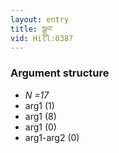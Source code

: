 ```yaml
---
layout: entry
title: སྒྲུབ་
vid: Hill:0387
---
```

### Argument structure
* _N =17_
* arg1 (1)
* arg1 (8)
* arg1 (0)
* arg1-arg2 (0)
